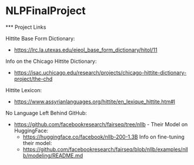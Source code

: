# NLPFinalProject

*** Project Links 

Hittite Base Form Dictionary:
*	https://lrc.la.utexas.edu/eieol_base_form_dictionary/hitol/11

Info on the Chicago Hittite Dictionary:
*	https://isac.uchicago.edu/research/projects/chicago-hittite-dictionary-project/the-chd

Hittite Lexicon:
*	https://www.assyrianlanguages.org/hittite/en_lexique_hittite.htm#l

No Language Left Behind GitHub:
* https://github.com/facebookresearch/fairseq/tree/nllb - 
  Their Model on HuggingFace: 
    - https://huggingface.co/facebook/nllb-200-1.3B
  Info on fine-tuning their model:
    - https://github.com/facebookresearch/fairseq/blob/nllb/examples/nllb/modeling/README.md


